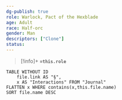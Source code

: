 ```yaml
---
dg-publish: true
role: Warlock, Pact of the Hexblade
age: Adult
race: Half-orc
gender: Man
descriptors: ["Clone"]
status:
---
```


> [!info]+
> **`=this.role`**

```dataview
TABLE WITHOUT ID
	file.link AS "§", 
	x AS "Interactions" FROM "Journal"
FLATTEN x WHERE contains(x,this.file.name) 
SORT file.name DESC
```



